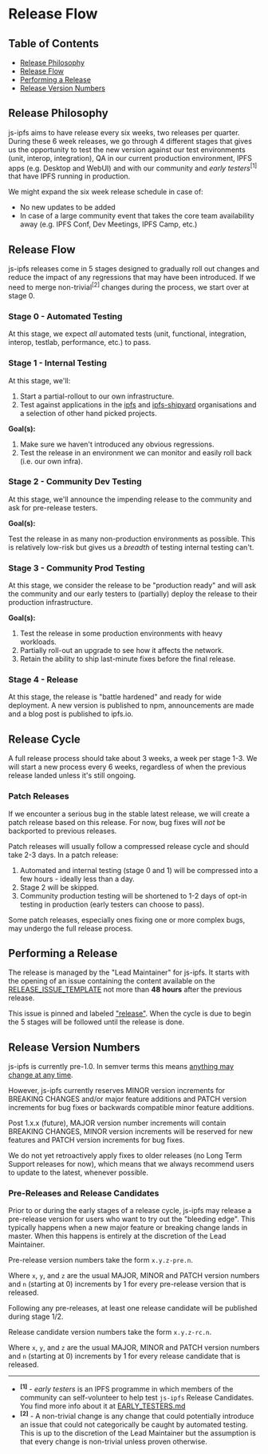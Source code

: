 # Release Flow

## Table of Contents

- [Release Philosophy](#release-philosophy)
- [Release Flow](#release-flow)
- [Performing a Release](#performing-a-release)
- [Release Version Numbers](#release-version-numbers)

## Release Philosophy

js-ipfs aims to have release every six weeks, two releases per quarter. During these 6 week releases, we go through 4 different stages that gives us the opportunity to test the new version against our test environments (unit, interop, integration), QA in our current production environment, IPFS apps (e.g. Desktop and WebUI) and with our community and _early testers_<sup>[1]</sup> that have IPFS running in production.

We might expand the six week release schedule in case of:
- No new updates to be added
- In case of a large community event that takes the core team availability away (e.g. IPFS Conf, Dev Meetings, IPFS Camp, etc.)

## Release Flow

js-ipfs releases come in 5 stages designed to gradually roll out changes and reduce the impact of any regressions that may have been introduced. If we need to merge non-trivial<sup>[2]</sup> changes during the process, we start over at stage 0.

### Stage 0 - Automated Testing

At this stage, we expect _all_ automated tests (unit, functional, integration, interop, testlab, performance, etc.) to pass.

### Stage 1 - Internal Testing

At this stage, we'll:

1. Start a partial-rollout to our own infrastructure.
2. Test against applications in the [ipfs](https://github.com/ipfs/) and [ipfs-shipyard](https://github.com/ipfs-shipyard/) organisations and a selection of other hand picked projects.

**Goal(s):**

1. Make sure we haven't introduced any obvious regressions.
2. Test the release in an environment we can monitor and easily roll back (i.e. our own infra).

### Stage 2 - Community Dev Testing

At this stage, we'll announce the impending release to the community and ask for pre-release testers.

**Goal(s):**

Test the release in as many non-production environments as possible. This is relatively low-risk but gives us a _breadth_ of testing internal testing can't.

### Stage 3 - Community Prod Testing

At this stage, we consider the release to be "production ready" and will ask the community and our early testers to (partially) deploy the release to their production infrastructure.

**Goal(s):**

1. Test the release in some production environments with heavy workloads.
2. Partially roll-out an upgrade to see how it affects the network.
3. Retain the ability to ship last-minute fixes before the final release.

### Stage 4 - Release

At this stage, the release is "battle hardened" and ready for wide deployment. A new version is published to npm, announcements are made and a blog post is published to ipfs.io.

## Release Cycle

A full release process should take about 3 weeks, a week per stage 1-3. We will start a new process every 6 weeks, regardless of when the previous release landed unless it's still ongoing.

### Patch Releases

If we encounter a serious bug in the stable latest release, we will create a patch release based on this release. For now, bug fixes will _not_ be backported to previous releases.

Patch releases will usually follow a compressed release cycle and should take 2-3 days. In a patch release:

1. Automated and internal testing (stage 0 and 1) will be compressed into a few hours - ideally less than a day.
2. Stage 2 will be skipped.
3. Community production testing will be shortened to 1-2 days of opt-in testing in production (early testers can choose to pass).

Some patch releases, especially ones fixing one or more complex bugs, may undergo the full release process.

## Performing a Release

The release is managed by the "Lead Maintainer" for js-ipfs. It starts with the opening of an issue containing the content available on the [RELEASE_ISSUE_TEMPLATE](./RELEASE_ISSUE_TEMPLATE.md) not more than **48 hours** after the previous release.

This issue is pinned and labeled ["release"](https://github.com/ipfs/js-ipfs/issues?utf8=%E2%9C%93&q=is%3Aissue+is%3Aopen+label%3Arelease). When the cycle is due to begin the 5 stages will be followed until the release is done.

## Release Version Numbers

js-ipfs is currently pre-1.0. In semver terms this means [anything may change at any time](https://semver.org/#spec-item-4).

However, js-ipfs currently reserves MINOR version increments for BREAKING CHANGES and/or major feature additions and PATCH version increments for bug fixes or backwards compatible minor feature additions.

Post 1.x.x (future), MAJOR version number increments will contain BREAKING CHANGES, MINOR version increments will be reserved for new features and PATCH version increments for bug fixes.

We do not yet retroactively apply fixes to older releases (no Long Term Support releases for now), which means that we always recommend users to update to the latest, whenever possible.

### Pre-Releases and Release Candidates

Prior to or during the early stages of a release cycle, js-ipfs may release a pre-release version for users who want to try out the "bleeding edge". This typically happens when a new major feature or breaking change lands in master. When this happens is entirely at the discretion of the Lead Maintainer.

Pre-release version numbers take the form `x.y.z-pre.n`.

Where `x`, `y`, and `z` are the usual MAJOR, MINOR and PATCH version numbers and `n` (starting at 0) increments by 1 for every pre-release version that is released.

Following any pre-releases, at least one release candidate will be published during stage 1/2.

Release candidate version numbers take the form `x.y.z-rc.n`.

Where `x`, `y`, and `z` are the usual MAJOR, MINOR and PATCH version numbers and `n` (starting at 0) increments by 1 for every release candidate that is released.

---

- <sup>**[1]**</sup> - _early testers_ is an IPFS programme in which members of the community can self-volunteer to help test `js-ipfs` Release Candidates. You find more info about it at [EARLY_TESTERS.md](./EARLY_TESTERS.md)
- <sup>**[2]**</sup> - A non-trivial change is any change that could potentially introduce an issue that could not categorically be caught by automated testing. This is up to the discretion of the Lead Maintainer but the assumption is that every change is non-trivial unless proven otherwise.
